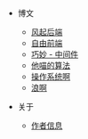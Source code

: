 
<!-- _navbar.md -->

* 博文

  * [风起后端](/articles/backend/Guava-RateLimiter.md)
  * [自由前端](/articles/frontend/CodeMirror使用说明.md)
  * [巧妙 - 中间件](/articles/middleware/Docker-ElasticSearch集群部署.md)
  * [他喵的算法](/articles/algorithm/二分查找.md)
  * [操作系统啊](/articles/os/CentOS之SSH超时无响应处理.md)
  * [浪啊](/articles/other/English知识.md)


* 关于

  * [作者信息](about/index.md)